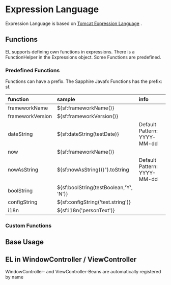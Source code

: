 # Expression Language

Expression Language is based on [Tomcat Expression Language](https://tomcat.apache.org/tomcat-8.0-doc/elapi/index.html) .

## Functions

EL supports defining own functions in expressions. There is a FunctionHelper in
the Expressions object. Some Functions are predefined.

### Predefined Functions

Functions can have a prefix. The Sapphire Javafx Functions has the prefix: sf.

| function         | sample                                 | info                        |
|:-----------------|:---------------------------------------|:----------------------------|
| frameworkName    | ${sf:frameworkName()}                  |                             |
| frameworkVersion | ${sf:frameworkVersion()}               |                             |
| dateString       | ${sf:dateString(testDate)}             | Default Pattern: YYYY-MM-dd |
| now              | ${sf:frameworkName()}                  |                             |
| nowAsString      | ${sf:nowAsString()}").toString         | Default Pattern: YYYY-MM-dd |
| boolString       | ${sf:boolString(testBoolean,'Y', 'N')} |                             |
| configString     | ${sf:configString('test.string')}      |                             |
| i18n             | ${sf:i18n('personText')}               |                             |


### Custom Functions

## Base Usage

## EL in WindowController / ViewController

WindowController- and ViewController-Beans are automatically registered by name


